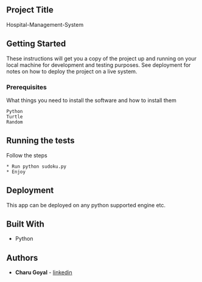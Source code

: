 ## Project Title

Hospital-Management-System

## Getting Started

These instructions will get you a copy of the project up and running on your local machine for development and testing purposes. See deployment for notes on how to deploy the project on a live system.

### Prerequisites

What things you need to install the software and how to install them

```
Python
Turtle
Random
```

## Running the tests

Follow the steps
```
* Run python sudoku.py
* Enjoy
```


## Deployment

This app can be deployed on any python supported engine etc.

## Built With

* Python

## Authors

* **Charu Goyal** - [linkedin](https://www.linkedin.com/in/charu-goyal-6a8725182/)
